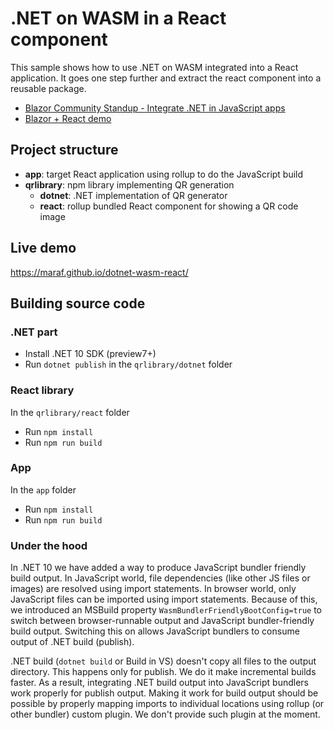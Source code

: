# .NET on WASM in a React component

This sample shows how to use .NET on WASM integrated into a React application. It goes one step further and extract the react component into a reusable package.

- [Blazor Community Standup - Integrate .NET in JavaScript apps](https://www.youtube.com/watch?v=tAh899Gri4E)
- [Blazor + React demo](https://github.com/maraf/blazor-wasm-react)

## Project structure

- **app**: target React application using rollup to do the JavaScript build
- **qrlibrary**: npm library implementing QR generation
  - **dotnet**: .NET implementation of QR generator
  - **react**: rollup bundled React component for showing a QR code image

## Live demo

https://maraf.github.io/dotnet-wasm-react/

## Building source code

### .NET part

- Install .NET 10 SDK (preview7+)
- Run `dotnet publish` in the `qrlibrary/dotnet` folder

### React library

In the `qrlibrary/react` folder

- Run `npm install`
- Run `npm run build`

### App

In the `app` folder

- Run `npm install`
- Run `npm run build`

### Under the hood

In .NET 10 we have added a way to produce JavaScript bundler friendly build output. In JavaScript world, file dependencies (like other JS files or images) are resolved using import statements.
In browser world, only JavaScript files can be imported using import statements. Because of this, we introduced an MSBuild property `WasmBundlerFriendlyBootConfig=true` to switch between browser-runnable output
and JavaScript bundler-friendly build output. Switching this on allows JavaScript bundlers to consume output of .NET build (publish).

.NET build (`dotnet build` or Build in VS) doesn't copy all files to the output directory. This happens only for publish. We do it make incremental builds faster. As a result, integrating .NET build output into JavaScript bundlers work properly for publish output. Making it work for build output should be possible by properly mapping imports to individual locations using rollup (or other bundler) custom plugin. We don't provide such plugin at the moment.